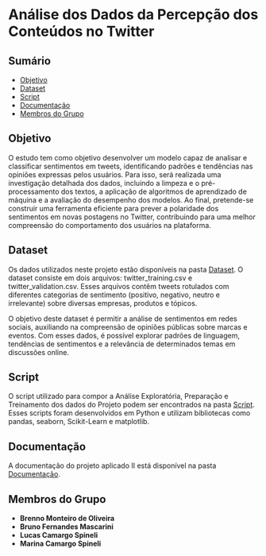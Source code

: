 # Análise dos Dados da Percepção dos Conteúdos no Twitter

## Sumário
- [Objetivo](#objetivo)
- [Dataset](#dataset)
- [Script](#script)
- [Documentação](#Documentação)
- [Membros do Grupo](#membros-do-grupo)

## Objetivo
O estudo tem como objetivo desenvolver um modelo capaz de analisar e classificar sentimentos em tweets, identificando padrões e tendências nas opiniões expressas pelos usuários. Para isso, será realizada uma investigação detalhada dos dados, incluindo a limpeza e o pré-processamento dos textos, a aplicação de algoritmos de aprendizado de máquina e a avaliação do desempenho dos modelos. Ao final, pretende-se construir uma ferramenta eficiente para prever a polaridade dos sentimentos em novas postagens no Twitter, contribuindo para uma melhor compreensão do comportamento dos usuários na plataforma.

## Dataset
Os dados utilizados neste projeto estão disponíveis na pasta [Dataset](./Dataset). O dataset consiste em dois arquivos: twitter_training.csv e twitter_validation.csv. Esses arquivos contêm tweets rotulados com diferentes categorias de sentimento (positivo, negativo, neutro e irrelevante) sobre diversas empresas, produtos e tópicos.

O objetivo deste dataset é permitir a análise de sentimentos em redes sociais, auxiliando na compreensão de opiniões públicas sobre marcas e eventos. Com esses dados, é possível explorar padrões de linguagem, tendências de sentimentos e a relevância de determinados temas em discussões online.

## Script
O script utilizado para compor a Análise Exploratória, Preparação e Treinamento dos dados do Projeto podem ser encontrados na pasta [Script](./Script). Esses scripts foram desenvolvidos em Python e utilizam bibliotecas como pandas, seaborn, Scikit-Learn e matplotlib.

## Documentação
A documentação do projeto aplicado II está disponível na pasta [Documentação](./Documentação).

## Membros do Grupo
- **Brenno Monteiro de Oliveira**
- **Bruno Fernandes Mascarini**
- **Lucas Camargo Spineli**
- **Marina Camargo Spineli**
